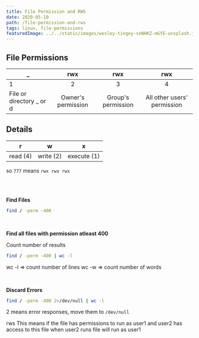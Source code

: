 ```yaml
---
title: File Permission and RWS
date: 2020-05-10
path: /file-permission-and-rws
tags: linux, file-permissions   
featuredImage: ../../static/images/wesley-tingey-snNHKZ-mGfE-unsplash.jpg
---
```


 

## File Permissions

| _ | rwx | rwx | rwx |
| - |:-:| :-:| :---: |
| 1 | 2  |  3 |  4 |
| File or directory _ or d | Owner's permission | Group's permission | All other users' permission |

## Details

|r|w|x|
|:-:|:-:|:-:|
|read (4)|write (2)|execute (1)|

so `777` means `rwx rwx rwx`

<br/>
<br/>

**Find Files**
```bash
find / -perm -400
```

<br/>

**Find all files with permission atleast 400**

Count number of results
```bash
find / -perm -400 | wc -l
```
wc -l => count number of lines
wc -w => count number of words

<br/>

**Discard Errors**

```bash
find / -perm -400 2>/dev/null | wc -l
```

2 means error responses, move them to `/dev/null`


rws
This means if the file has permissions to run as user1 and user2 has access to this file when user2 runs file will run as user1